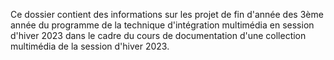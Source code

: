 Ce dossier contient des informations sur les projet de fin d'année des 3ème année du programme de la technique d'intégration multimédia en session d'hiver 2023 dans le cadre du cours de documentation d'une collection multimédia de la session d'hiver 2023.
